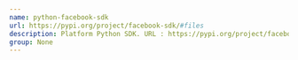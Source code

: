 ```yaml
---
name: python-facebook-sdk
url: https://pypi.org/project/facebook-sdk/#files
description: Platform Python SDK. URL : https://pypi.org/project/facebook-sdk/#files Groups : None
group: None
---
```

